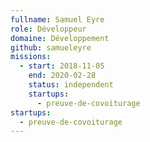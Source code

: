 ```yaml
---
fullname: Samuel Eyre
role: Développeur
domaine: Développement
github: samueleyre
missions:
  - start: 2018-11-05
    end: 2020-02-28
    status: independent
    startups:
      - preuve-de-covoiturage
startups:
  - preuve-de-covoiturage
---
```

